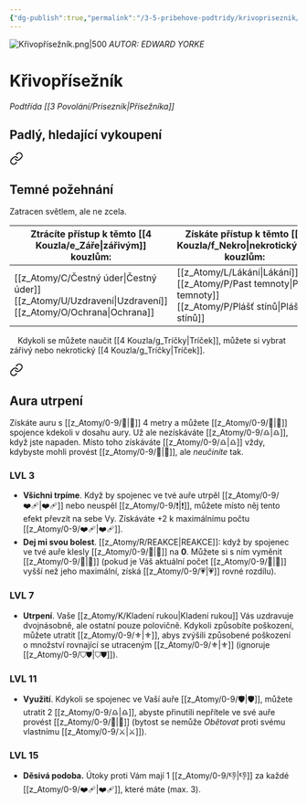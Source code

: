 ```yaml
---
{"dg-publish":true,"permalink":"/3-5-pribehove-podtridy/krivopriseznik/"}
---
```


![Křivopřísežník.png|500](/img/user/z_img/K%C5%99ivop%C5%99%C3%ADse%C5%BEn%C3%ADk.png)
*AUTOR:  EDWARD YORKE*
# Křivopřísežník
*Podtřída [[3 Povolání/Priseznik\|Přísežníka]]*
## **Padlý, hledající vykoupení**

<div class="transclusion internal-embed is-loaded"><a class="markdown-embed-link" href="/z-atomy/t/temne-pozehnani/" aria-label="Open link"><svg xmlns="http://www.w3.org/2000/svg" width="24" height="24" viewBox="0 0 24 24" fill="none" stroke="currentColor" stroke-width="2" stroke-linecap="round" stroke-linejoin="round" class="svg-icon lucide-link"><path d="M10 13a5 5 0 0 0 7.54.54l3-3a5 5 0 0 0-7.07-7.07l-1.72 1.71"></path><path d="M14 11a5 5 0 0 0-7.54-.54l-3 3a5 5 0 0 0 7.07 7.07l1.71-1.71"></path></svg></a><div class="markdown-embed">




## Temné požehnání 
Zatracen světlem, ale ne zcela.

| Ztrácíte přístup k těmto [[4 Kouzla/e_Záře\|zářivým]] kouzlům: | Získáte přístup k těmto [[4 Kouzla/f_Nekro\|nekrotickým]] kouzlům: |
| ----------------------------------------------------- | --------------------------------------------------------- |
| [[z_Atomy/C/Čestný úder\|Čestný úder]]<br>[[z_Atomy/U/Uzdravení\|Uzdravení]]<br>[[z_Atomy/O/Ochrana\|Ochrana]]       | [[z_Atomy/L/Lákání\|Lákání]]<br>[[z_Atomy/P/Past temnoty\|Past temnoty]]<br>[[z_Atomy/P/Plášť stínů\|Plášť stínů]]         |
⠀
Kdykoli se můžete naučit [[4 Kouzla/g_Tríčky\|Tríček]], můžete si vybrat zářivý nebo nekrotický [[4 Kouzla/g_Tríčky\|Tríček]].

</div></div>


<div class="transclusion internal-embed is-loaded"><a class="markdown-embed-link" href="/z-atomy/a/aura-utrpeni/" aria-label="Open link"><svg xmlns="http://www.w3.org/2000/svg" width="24" height="24" viewBox="0 0 24 24" fill="none" stroke="currentColor" stroke-width="2" stroke-linecap="round" stroke-linejoin="round" class="svg-icon lucide-link"><path d="M10 13a5 5 0 0 0 7.54.54l3-3a5 5 0 0 0-7.07-7.07l-1.72 1.71"></path><path d="M14 11a5 5 0 0 0-7.54-.54l-3 3a5 5 0 0 0 7.07 7.07l1.71-1.71"></path></svg></a><div class="markdown-embed">




## Aura utrpení 
Získáte auru s [[z_Atomy/0-9/🫱\|🫱]] 4 metry a můžete [[z_Atomy/0-9/🔰\|🔰]] spojence kdekoli v dosahu aury. 
Už ale nezískáváte [[z_Atomy/0-9/♎\|♎]], když jste napaden. Místo toho získáváte [[z_Atomy/0-9/♎\|♎]] vždy, kdybyste mohli provést [[z_Atomy/0-9/🔰\|🔰]], ale *neučiníte* tak.

</div></div>


### LVL 3
- **Všichni trpíme**. Když by spojenec ve tvé auře utrpěl [[z_Atomy/0-9/❤️‍🩹\|❤️‍🩹]] nebo neuspěl [[z_Atomy/0-9/❗\|❗]], můžete místo něj tento efekt převzít na sebe Vy. Získáváte +2 k maximálnímu počtu [[z_Atomy/0-9/❤️‍🩹\|❤️‍🩹]].
- **Dej mi svou bolest**. [[z_Atomy/R/REAKCE\|REAKCE]]: když by spojenec ve tvé auře klesly [[z_Atomy/0-9/💖\|💖]] na **0**. Můžete si s ním vyměnit [[z_Atomy/0-9/💖\|💖]] (pokud je Váš aktuální počet [[z_Atomy/0-9/💖\|💖]] vyšší než jeho maximální, získá [[z_Atomy/0-9/💗\|💗]] rovné rozdílu).

### LVL 7
- **Utrpení**. Vaše [[z_Atomy/K/Kladení rukou\|Kladení rukou]] Vás uzdravuje dvojnásobně, ale ostatní pouze polovičně. Kdykoli způsobíte poškození, můžete utratit [[z_Atomy/0-9/⚜️\|⚜️]], abys zvýšili způsobené poškození o množství rovnající se utraceným [[z_Atomy/0-9/⚜️\|⚜️]] (ignoruje [[z_Atomy/0-9/⛉⛊\|⛉⛊]]).

### LVL 11
- **Využití**. Kdykoli se spojenec ve Vaší auře [[z_Atomy/0-9/🛡️\|🛡️]], můžete utratit 2 [[z_Atomy/0-9/♎\|♎]], abyste přinutili nepřítele ve své auře provést [[z_Atomy/0-9/🔰\|🔰]] (bytost se nemůže *Obětovat* proti svému vlastnímu [[z_Atomy/0-9/⚔️\|⚔️]]).

### LVL 15
- **Děsivá podoba.** Útoky proti Vám mají 1 [[z_Atomy/0-9/👎\|👎]] za každé [[z_Atomy/0-9/❤️‍🩹\|❤️‍🩹]], které máte (max. 3).